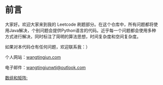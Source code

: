 # 前言


大家好。欢迎大家来到我的 Leetcode 刷题部分。在这个仓库中，所有问题都将使用Java解决，个别问题会提供Python语言的代码。近乎每一个问题都会使用多种方式进行解决，同时标注了简明的算法思想，时间复杂度和空间复杂度。


如果对本代码仓有任何问题，欢迎联系我：）

个人网站：[wangtingjun.com](wangtingjun.com)

电子邮件：[wangtingjunwtj@outlook.com](wangtingjunwtj@outlook.com)



[数组和矩阵:](数组和矩阵.md)

